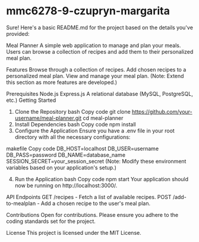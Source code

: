 # mmc6278-9-czupryn-margarita

Sure! Here's a basic README.md for the project based on the details you've provided:

Meal Planner
A simple web application to manage and plan your meals. Users can browse a collection of recipes and add them to their personalized meal plan.

Features
Browse through a collection of recipes.
Add chosen recipes to a personalized meal plan.
View and manage your meal plan.
(Note: Extend this section as more features are developed.)

Prerequisites
Node.js
Express.js
A relational database (MySQL, PostgreSQL, etc.)
Getting Started
1. Clone the Repository
bash
Copy code
git clone https://github.com/your-username/meal-planner.git
cd meal-planner
2. Install Dependencies
bash
Copy code
npm install
3. Configure the Application
Ensure you have a .env file in your root directory with all the necessary configurations:

makefile
Copy code
DB_HOST=localhost
DB_USER=username
DB_PASS=password
DB_NAME=database_name
SESSION_SECRET=your_session_secret
(Note: Modify these environment variables based on your application's setup.)

4. Run the Application
bash
Copy code
npm start
Your application should now be running on http://localhost:3000/.

API Endpoints
GET /recipes - Fetch a list of available recipes.
POST /add-to-mealplan - Add a chosen recipe to the user's meal plan.

Contributions
Open for contributions. Please ensure you adhere to the coding standards set for the project.

License
This project is licensed under the MIT License.
